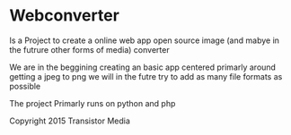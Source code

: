 # Webconverter
Is a Project to create a online web app open source image (and mabye in the futrure other forms of media) converter


We are in the beggining creating an basic app centered primarly around getting a jpeg to png we will in the futre try to add as many file formats as possible

The project Primarly runs on python and php


Copyright 2015 Transistor Media
